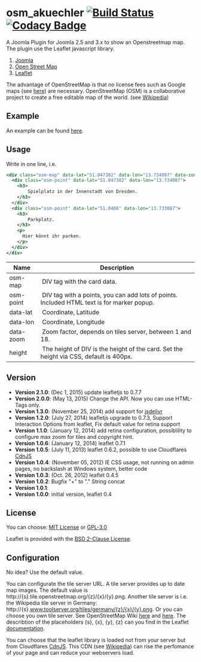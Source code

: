 osm_akuechler [![Build Status](https://travis-ci.org/admiralsmaster/osm_akuechler.svg?branch=master)](https://travis-ci.org/admiralsmaster/osm_akuechler) [![Codacy Badge](https://api.codacy.com/project/badge/grade/ca55f3e5de3548ffbfb64a63cc1adf93)](https://www.codacy.com/app/github-ariel/osm_akuechler)
=================================================================

A Joomla Plugin for Joomla 2.5 and 3.x to show an Openstreetmap map.
The plugin use the Leaflet javascript library.

1. [Joomla](http://www.joomla.org/)
2. [Open Street Map](http://www.openstreetmap.org/)
3. [Leaflet](http://leafletjs.com/)

The advantage of OpenStreetMap is that no license fees such as Google maps (see [here](https://developers.google.com/maps/faq#usage_calculated)) are necessary. OpenStreetMap (OSM) is a collaborative project to create a free editable map of the world. (see [Wikipedia](https://en.wikipedia.org/wiki/OpenStreetMap))

Example
----------------

An example can be found [here](https://www.kuechler.info/osm).

Usage
---------------

Write in one line, i.e.

```xml
<div class="osm-map" data-lat="51.047382" data-lon="13.734087" data-zoom="17">
  <div class="osm-point" data-lat="51.047382" data-lon="13.734087">
    <h3>
    	Spielplatz in der Innenstadt von Dresden.
  	</h3>
  </div>
  <div class="osm-point" data-lat="51.0466" data-lon="13.733087">
    <h3>
    	Parkplatz.
  	</h3>
    <p>
      Hier könnt ihr parken.
    </p>
  </div>
</div>
```

Name	| Description
------- | -------------
osm-map 	| DIV tag with the card data.
osm-point	| DIV tag with a points, you can add lots of points. Included HTML text is for marker popup.
data-lat 	| Coordinate, Latitude
data-lon 	| Coordinate, Longitude
data-zoom 	| Zoom factor, depends on tiles server, between 1 and 18.
height 	| The height of DIV is the height of the card. Set the height via CSS, default is 400px.


Version
--------------

* **Version 2.1.0**: (Dec 1, 2015) update leafletjs to 0.7.7
* **Version 2.0.0**: (May 13, 2015) Change the API. Now you can use HTML-Tags only.
* **Version 1.3.0**: (November 25, 2014) add support for [jsdelivr](http://www.jsdelivr.com/)
* **Version 1.2.0**: (July 27, 2014) leafletjs upgrade to 0.7.3, Support Interaction Options from leaflet, Fix default value for retina support
* **Version 1.1.0**: (January 12, 2014) add retina configuration, possiblility to configure max zoom for tiles and copyright hint.
* **Version 1.0.6**: (January 12, 2014) leaflet 0.7.1
* **Version 1.0.5**: (July 11, 2013) leaflet 0.6.2, possible to use Cloudflares [CdnJS](http://cdnjs.com/)
* **Version 1.0.4**: (November 05, 2012) IE CSS usage, not running on admin pages, no backslash at Windows system, better code
* **Version 1.0.3**: (Oct. 26, 2012) leaflet 0.4.5
* **Version 1.0.2**: Bugfix "+" to "." String concat
* **Version 1.0.1**:
* **Version 1.0.0**: initial version, leaflet 0.4

License
------------------

You can choose: [MIT License](http://opensource.org/licenses/mit-license) or [GPL-3.0](http://opensource.org/licenses/gpl-3.0)

Leaflet is provided with the [BSD 2-Clause License](https://github.com/Leaflet/Leaflet/blob/master/LICENSE).


Configuration
-------------------

No idea? Use the default value.

You can configurate the tile server URL. A tile server provides up to date map images. The default value is http://{s}.tile.openstreetmap.org/{z}/{x}/{y}.png. Another tile server is i.e. the Wikipedia tile server in Germany: http://{s}.www.toolserver.org/tiles/germany/{z}/{x}/{y}.png. Or you can choose you own tile server. See OpenStreetMap Wiki [here](http://wiki.openstreetmap.org/wiki/TMS) and [here](http://wiki.openstreetmap.org/wiki/Tileserver). The describtion of the placeholders {s}, {x}, {y}, {z} can you find in the Leaflet [documentation](http://leafletjs.com/reference.html#url-template).

You can choose that the leaflet library is loaded not from your server but from Cloudflares [CdnJS](http://cdnjs.com/). This CDN (see [Wikipedia](https://en.wikipedia.org/wiki/Content_delivery_network)) can rise the perfomance of your page and can reduce your webservers load.


